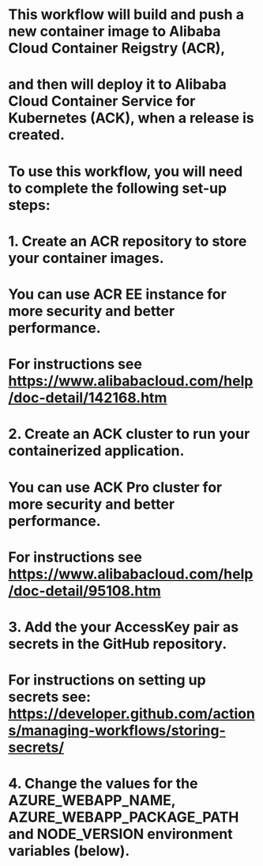 # This workflow will build and push a new container image to Alibaba Cloud Container Reigstry (ACR),
# and then will deploy it to Alibaba Cloud Container Service for Kubernetes (ACK), when a release is created.
#
# To use this workflow, you will need to complete the following set-up steps:
#
# 1. Create an ACR repository to store your container images. 
#    You can use ACR EE instance for more security and better performance.
#    For instructions see https://www.alibabacloud.com/help/doc-detail/142168.htm
#
# 2. Create an ACK cluster to run your containerized application.
#    You can use ACK Pro cluster for more security and better performance.
#    For instructions see https://www.alibabacloud.com/help/doc-detail/95108.htm
#
# 3. Add the your AccessKey pair as secrets in the GitHub repository.
#    For instructions on setting up secrets see: https://developer.github.com/actions/managing-workflows/storing-secrets/
#
# 4. Change the values for the AZURE_WEBAPP_NAME, AZURE_WEBAPP_PACKAGE_PATH and NODE_VERSION environment variables  (below).
#
